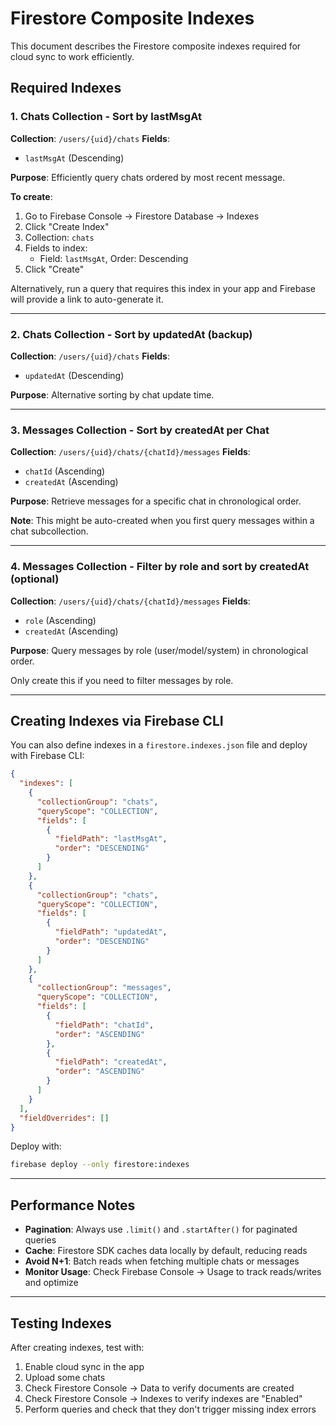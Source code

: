 # Firestore Composite Indexes

This document describes the Firestore composite indexes required for cloud sync to work efficiently.

## Required Indexes

### 1. Chats Collection - Sort by lastMsgAt

**Collection**: `/users/{uid}/chats`
**Fields**:
- `lastMsgAt` (Descending)

**Purpose**: Efficiently query chats ordered by most recent message.

**To create**:
1. Go to Firebase Console → Firestore Database → Indexes
2. Click "Create Index"
3. Collection: `chats`
4. Fields to index:
   - Field: `lastMsgAt`, Order: Descending
5. Click "Create"

Alternatively, run a query that requires this index in your app and Firebase will provide a link to auto-generate it.

---

### 2. Chats Collection - Sort by updatedAt (backup)

**Collection**: `/users/{uid}/chats`
**Fields**:
- `updatedAt` (Descending)

**Purpose**: Alternative sorting by chat update time.

---

### 3. Messages Collection - Sort by createdAt per Chat

**Collection**: `/users/{uid}/chats/{chatId}/messages`
**Fields**:
- `chatId` (Ascending)
- `createdAt` (Ascending)

**Purpose**: Retrieve messages for a specific chat in chronological order.

**Note**: This might be auto-created when you first query messages within a chat subcollection.

---

### 4. Messages Collection - Filter by role and sort by createdAt (optional)

**Collection**: `/users/{uid}/chats/{chatId}/messages`
**Fields**:
- `role` (Ascending)
- `createdAt` (Ascending)

**Purpose**: Query messages by role (user/model/system) in chronological order.

Only create this if you need to filter messages by role.

---

## Creating Indexes via Firebase CLI

You can also define indexes in a `firestore.indexes.json` file and deploy with Firebase CLI:

```json
{
  "indexes": [
    {
      "collectionGroup": "chats",
      "queryScope": "COLLECTION",
      "fields": [
        {
          "fieldPath": "lastMsgAt",
          "order": "DESCENDING"
        }
      ]
    },
    {
      "collectionGroup": "chats",
      "queryScope": "COLLECTION",
      "fields": [
        {
          "fieldPath": "updatedAt",
          "order": "DESCENDING"
        }
      ]
    },
    {
      "collectionGroup": "messages",
      "queryScope": "COLLECTION",
      "fields": [
        {
          "fieldPath": "chatId",
          "order": "ASCENDING"
        },
        {
          "fieldPath": "createdAt",
          "order": "ASCENDING"
        }
      ]
    }
  ],
  "fieldOverrides": []
}
```

Deploy with:
```bash
firebase deploy --only firestore:indexes
```

---

## Performance Notes

- **Pagination**: Always use `.limit()` and `.startAfter()` for paginated queries
- **Cache**: Firestore SDK caches data locally by default, reducing reads
- **Avoid N+1**: Batch reads when fetching multiple chats or messages
- **Monitor Usage**: Check Firebase Console → Usage to track reads/writes and optimize

---

## Testing Indexes

After creating indexes, test with:
1. Enable cloud sync in the app
2. Upload some chats
3. Check Firestore Console → Data to verify documents are created
4. Check Firestore Console → Indexes to verify indexes are "Enabled"
5. Perform queries and check that they don't trigger missing index errors
